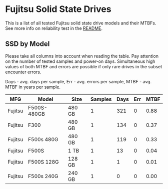 Fujitsu Solid State Drives
==========================

This is a list of all tested Fujitsu solid state drive models and their MTBFs. See
more info on reliability test in the [README](https://github.com/linuxhw/SMART).

SSD by Model
------------

Please take all columns into account when reading the table. Pay attention on the
number of tested samples and power-on days. Simultaneous high values of both MTBF
and errors are possible if only rare drives in the subset encounter errors.

Days - avg. days per sample,
Err  - avg. errors per sample,
MTBF - avg. MTBF in years per sample.

| MFG       | Model              | Size   | Samples | Days  | Err   | MTBF |
|-----------|--------------------|--------|---------|-------|-------|------|
| Fujitsu   | F500S-480GB        | 480 GB | 1       | 321   | 0     | 0.88   |
| Fujitsu   | F300               | 480 GB | 1       | 134   | 0     | 0.37   |
| Fujitsu   | F500s 480G         | 480 GB | 1       | 119   | 0     | 0.33   |
| Fujitsu   | F500S              | 1 TB   | 1       | 13    | 0     | 0.04   |
| Fujitsu   | F500S 128G         | 128 GB | 1       | 1     | 0     | 0.01   |
| Fujitsu   | F500s 240G         | 240 GB | 1       | 0     | 0     | 0.00   |
